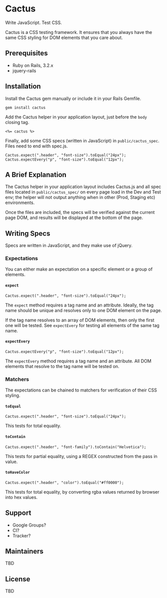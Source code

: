 # Cactus

Write JavaScript. Test CSS.

Cactus is a CSS testing framework. It ensures that you always have the same CSS styling for DOM elements that you care about.

## Prerequisites

- Ruby on Rails, 3.2.x
- jquery-rails

## Installation

Install the Cactus gem manually or include it in your Rails Gemfile.

    gem install cactus

Add the Cactus helper in your application layout, just before the `body` closing tag.

    <%= cactus %>

Finally, add some CSS specs (written in JavaScript) in `public/cactus_spec`. Files need to end with spec.js.

    Cactus.expect(".header", "font-size").toEqual("24px");
    Cactus.expectEvery("p", "font-size").toEqual("12px");

## A Brief Explanation

The Cactus helper in your application layout includes Cactus.js and all spec files located in `public/cactus_spec/` on every page load in the Dev and Test env; the helper will not output anything when in other (Prod, Staging etc) environments.

Once the files are included, the specs will be verified against the current page DOM, and results will be displayed at the bottom of the page.

## Writing Specs

Specs are written in JavaScript, and they make use of jQuery.

### Expectations

You can either make an expectation on a specific element or a group of elements.

#### `expect`

    Cactus.expect(".header", "font-size").toEqual("24px");

The `expect` method requires a tag name and an attribute. Ideally, the tag name should be unique and resolves only to one DOM element on the page.

If the tag name resolves to an array of DOM elements, then only the first one will be tested. See `expectEvery` for testing all elements of the same tag name.

#### `expectEvery`

    Cactus.expectEvery("p", "font-size").toEqual("12px");

The `expectEvery` method requires a tag name and an attribute. All DOM elements that resolve to the tag name will be tested on.

### Matchers

The expectations can be chained to matchers for verification of their CSS styling.

#### `toEqual`

    Cactus.expect(".header", "font-size").toEqual("24px");

This tests for total equality.

#### `toContain`

    Cactus.expect(".header", "font-family").toContain("Helvetica");

This tests for partial equality, using a REGEX constructed from the pass in value.

#### `toHaveColor`

    Cactus.expect(".header", "color").toEqual("#ff0000");

This tests for total equality, by converting rgba values returned by browser into hex values.

## Support
- Google Groups?
- CI?
- Tracker?

## Maintainers
TBD

## License

TBD
